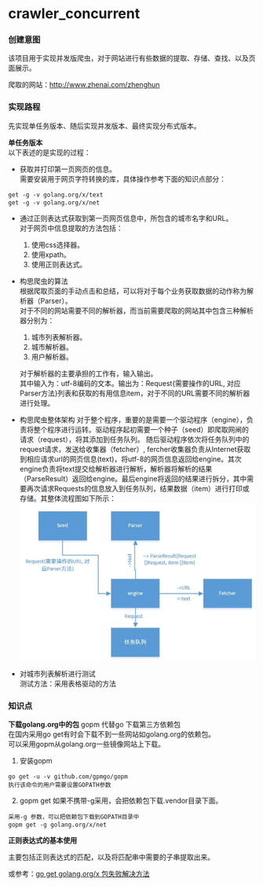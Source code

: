 # crawler_concurrent    

### 创建意图    

该项目用于实现并发版爬虫，对于网站进行有些数据的提取、存储、查找、以及页面展示。    

爬取的网站：http://www.zhenai.com/zhenghun    

### 实现路程    

先实现单任务版本、随后实现并发版本、最终实现分布式版本。 

**单任务版本**    
以下表述的是实现的过程：

* 获取并打印第一页网页的信息。  
  需要安装用于网页字符转换的库，具体操作参考下面的知识点部分：    
```
get -g -v golang.org/x/text    
get -g -v golang.org/x/net
```
* 通过正则表达式获取到第一页网页信息中，所包含的城市名字和URL。  
  对于网页中信息提取的方法包括：    
  1. 使用css选择器。    
  2. 使用xpath。    
  3. 使用正则表达式。    
  
 
* 构思爬虫的算法    
  根据爬取页面的手动点击和总结，可以将对于每个业务获取数据的动作称为解析器（Parser）。    
  对于不同的网站需要不同的解析器，而当前需要爬取的网站其中包含三种解析器分别为：    
  1. 城市列表解析器。    
  2. 城市解析器。    
  3. 用户解析器。    
  
  对于解析器的主要承担的工作有，输入输出。    
  其中输入为：utf-8编码的文本。输出为：Request{需要操作的URL, 对应Parser方法}列表和获取的有用信息item，对于不同的URL需要不同的解析器进行处理。    

* 构思爬虫整体架构
  对于整个程序，重要的是需要一个驱动程序（engine），负责将整个程序进行运转。驱动程序起初需要一个种子（seed）即爬取网闸的请求（request），将其添加到任务队列。 随后驱动程序依次将任务队列中的request请求，发送给收集器（fetcher）, fercher收集器负责从Internet获取到相应请求url的网页信息(text)，将utf-8的网页信息返回给engine。其次engine负责将text提交给解析器进行解析，解析器将解析的结果（ParseResult）返回给engine。最后engine将返回的结果进行拆分，其中需要再次请求Requests的信息放入到任务队列，结果数据（item）进行打印或存储。其整体流程图如下所示：    
  ![整体架构images0](https://github.com/Clodfisher/crawler_concurrent/raw/master/readmeimages/images0.jpg)     

* 对城市列表解析进行测试      
  测试方法：采用表格驱动的方法


### 知识点    

**下载golang.org中的包**
gopm 代替go 下载第三方依赖包    
在国内采用go get有时会下载不到一些网站如golang.org的依赖包。    
可以采用gopm从golang.org一些镜像网站上下载。    
1. 安装gopm    
```
go get -u -v github.com/gpmgo/gopm
执行该命令的用户需要设置GOPATH参数
```
2. gopm get 如果不携带-g采用，会把依赖包下载.vendor目录下面。    
```
采用-g 参数，可以把依赖包下载到GOPATH目录中 
gopm get -g golang.org/x/net   
```

**正则表达式的基本使用**    

主要包括正则表达式的匹配，以及将匹配串中需要的子串提取出来。

或参考：[go get golang.org/x 包失败解决方法](https://blog.csdn.net/alexwoo0501/article/details/73409917)
